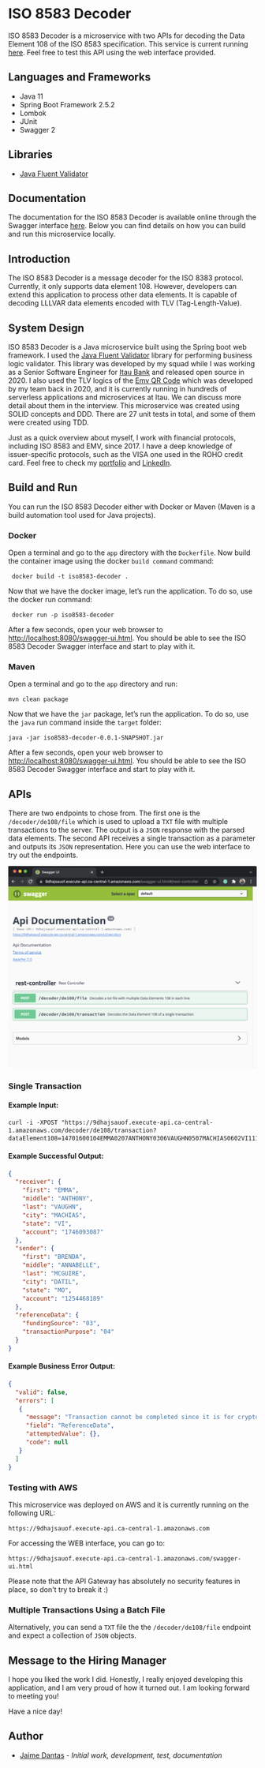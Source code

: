 # ISO 8583 Decoder
ISO 8583 Decoder is a microservice with two APIs for decoding the Data Element 108 of the ISO 8583 specification. This service is current 
running [here](https://9dhajsauof.execute-api.ca-central-1.amazonaws.com/swagger-ui.html). Feel free to test this API using the web interface 
provided.

## Languages and Frameworks
- Java 11
- Spring Boot Framework 2.5.2
- Lombok
- JUnit
- Swagger 2

## Libraries
- [Java Fluent Validator](https://github.com/mvallim/java-fluent-validator)

## Documentation
The documentation for the ISO 8583 Decoder is available online through the Swagger interface 
[here](https://9dhajsauof.execute-api.ca-central-1.amazonaws.com/swagger-ui.html). Below you can find details on how you can build and run this 
microservice locally.

## Introduction
The ISO 8583 Decoder is a message decoder for the ISO 8383 protocol. Currently, it only supports data element 108. However, 
developers can extend this application to process other data elements. It is capable of decoding LLLVAR data elements encoded with TLV (Tag-Length-Value).  

## System Design
ISO 8583 Decoder is a Java microservice built using the Spring boot web framework. I used the [Java Fluent Validator](https://github.com/mvallim/java-fluent-validator)
library for performing business logic validator. This library was developed by my squad while I was working as a Senior 
Software Engineer for [Itau Bank](https://en.wikipedia.org/wiki/Ita%C3%BA_Unibanco) and released open source in 2020. I also used the TLV logics 
of the [Emv QR Code](https://github.com/mvallim/emv-qrcode) which was developed by my team back in 2020, and it is currently running in hundreds of 
serverless applications and microservices at Itau. We can discuss more detail about them in the interview. This microservice was created using
SOLID concepts and DDD. There are 27 unit tests in total, and some of them were created using TDD.

Just as a quick overview about myself, I work with financial protocols, including ISO 8583 and EMV, since 2017. I have a deep
knowledge of issuer-specific protocols, such as the VISA one used in the ROHO credit card. Feel free to check my [portfolio](https://jaimedantas.com/portfolio.html) and [LinkedIn](https://www.linkedin.com/in/jaimedantas/).

## Build and Run
You can run the ISO 8583 Decoder either with Docker or Maven (Maven is a build automation tool used for Java projects).

### Docker
Open a terminal and go to the `app` directory with the `Dockerfile`. Now build the container image using the docker `build command` command:
````shell
 docker build -t iso8583-decoder .
````
Now that we have the docker image, let’s run the application. To do so, use the docker run command:
````shell
 docker run -p iso8583-decoder 
````
After a few seconds, open your web browser to [http://localhost:8080/swagger-ui.html](http://localhost:8080/swagger-ui.html). 
You should be able to see the ISO 8583 Decoder Swagger interface and start to play with it.

### Maven
Open a terminal and go to the `app` directory and run:
````shell
mvn clean package
````
Now that we have the `jar` package, let’s run the application. To do so, use the `java` run command inside the `target` folder:
````shell
java -jar iso8583-decoder-0.0.1-SNAPSHOT.jar
````
After a few seconds, open your web browser to [http://localhost:8080/swagger-ui.html](http://localhost:8080/swagger-ui.html).
You should be able to see the ISO 8583 Decoder Swagger interface and start to play with it.

## APIs
There are two endpoints to chose from. The first one is the `/decoder/de108/file` which is used to upload a `TXT` file with multiple transactions
to the server. The output is a `JSON` response with the parsed data elements. The second API receives a single transaction as a 
parameter and outputs its `JSON` representation. Here you can use the web interface to try out the endpoints. 

![](doc/web.png)

### Single Transaction
#### Example Input: 
```shell
curl -i -XPOST "https://9dhajsauof.execute-api.ca-central-1.amazonaws.com/decoder/de108/transaction?dataElement108=14701600104EMMA0207ANTHONY0306VAUGHN0507MACHIAS0602VI1110174609308702630106BRENDA0209ANNABELLE0307MCGUIRE0505DATIL0602MO111012544681890312030203050204"
```
#### Example Successful Output:
```json
{
  "receiver": {
    "first": "EMMA",
    "middle": "ANTHONY",
    "last": "VAUGHN",
    "city": "MACHIAS",
    "state": "VI",
    "account": "1746093087"
  },
  "sender": {
    "first": "BRENDA",
    "middle": "ANNABELLE",
    "last": "MCGUIRE",
    "city": "DATIL",
    "state": "MO",
    "account": "1254468189"
  },
  "referenceData": {
    "fundingSource": "03",
    "transactionPurpose": "04"
  }
}
```
#### Example Business Error Output:
```json
{
  "valid": false,
  "errors": [
   {
     "message": "Transaction cannot be completed since it is for crypto purpose",
     "field": "ReferenceData",
     "attemptedValue": {},
     "code": null
   }
  ]
}
```

### Testing with AWS
This microservice was deployed on AWS and it is currently running on the following URL:
```shell
https://9dhajsauof.execute-api.ca-central-1.amazonaws.com
```
For accessing the WEB interface, you can go to:
```shell
https://9dhajsauof.execute-api.ca-central-1.amazonaws.com/swagger-ui.html
```
Please note that the API Gateway has absolutely no security features in place, so don't try to break it :)

### Multiple Transactions Using a Batch File
Alternatively, you can send a `TXT` file the the `/decoder/de108/file` endpoint and expect a collection of `JSON` objects.

## Message to the Hiring Manager
I hope you liked the work I did. Honestly, I really enjoyed developing this application, and I am very proud of how it turned out. 
I am looking forward to meeting you! 

Have a nice day! 

## Author
* [Jaime Dantas](https://jaimedantas.com/) - _Initial work, development, test, documentation_
